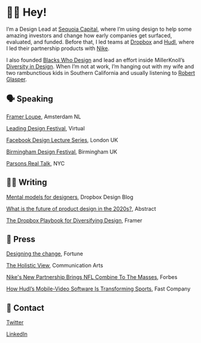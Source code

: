 # 👋🏾 Hey! 
I’m a Design Lead at [Sequoia Capital](https://www.sequoiacap.com/), where I’m using design to help some amazing investors and change how early companies get surfaced, evaluated, and funded. Before that, I led teams at [Dropbox](http://dropbox.com) and [Hudl](https://www.hudl.com), where I led their partnership products with [Nike](https://www.nike.com). 

I also founded [Blacks Who Design](https://blackswho.design) and lead an effort inside MillerKnoll’s [Diversity in Design](https://news.hermanmiller.com/2021-06-15-herman-miller-launches-diversity-in-design-collaborative-to-take-meaningful-action-to-increase-diversity-in-the-design-industry). When I’m not at work, I’m hanging out with my wife and two rambunctious kids in Southern California and usually listening to [Robert Glasper](https://www.robertglasper.com).
## 🗣 Speaking

[Framer Loupe](https://www.youtube.com/watch?v=YiESW8y1eqk), Amsterdam NL

[Leading Design Festival](https://leadingdesign.com/conferences), Virtual

[Facebook Design Lecture Series](https://www.instagram.com/p/B9pW9PrpImK/?utm_source=ig_web_copy_link), London UK

[Birmingham Design Festival](https://birminghamdesignfestival.org.uk), Birmingham UK

[Parsons Real Talk](https://www.instagram.com/p/CHLW7yEBDDZ/?igshid=mc59gtoma0wc), NYC


## ✍🏾 Writing

[Mental models for designers](https://dropbox.design/article/mental-models-for-designers), Dropbox Design Blog 

[What is the future of product design in the 2020s?](https://www.abstract.com/blog/product-design-in-2020s), Abstract

[The Dropbox Playbook for Diversifying Design](https://www.framer.com/blog/posts/dropbox-diversity/), Framer

## 📰 Press

[Designing the change](https://fortune.com/2022/02/15/black-designers-on-equity-and-representation-in-the-industry/), Fortune

[The Holistic View](https://www.commarts.com/columns/o-haire), Communication Arts

[Nike's New Partnership Brings NFL Combine To The Masses](https://www.forbes.com/sites/darrenheitner/2015/12/21/nikes-new-partnership-brings-nfl-combine-to-the-masses/#68e3e610534b), Forbes

[How Hudl’s Mobile-Video Software Is Transforming Sports](https://www.fastcompany.com/3056061/how-hudls-mobile-video-software-is-transforming-sports), Fast Company

## 💌 Contact

[Twitter](https://twitter.com/WesOHaire)

[LinkedIn](https://www.linkedin.com/in/wesohaire/)
